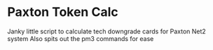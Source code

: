 # Paxton Token Calc
 Janky little script to calculate tech downgrade cards for Paxton Net2 system
 Also spits out the pm3 commands for ease
 
